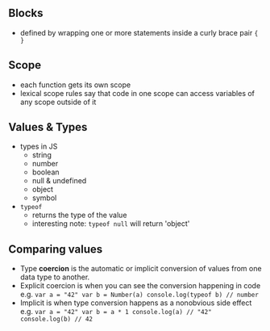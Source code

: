## Blocks

- defined by wrapping one or more statements inside a curly brace pair `{ }`

## Scope

- each function gets its own scope
- lexical scope rules say that code in one scope can access variables of any scope outside of it

## Values & Types

- types in JS
  - string
  - number
  - boolean
  - null & undefined
  - object
  - symbol
- `typeof`
  - returns the type of the value
  - interesting note: `typeof null` will return 'object'

## Comparing values

- Type <strong>coercion</strong> is the automatic or implicit conversion of values from one data type to another.
- Explicit coercion is when you can see the conversion happening in code
  e.g.
  ` var a = "42" var b = Number(a) console.log(typeof b) // number `
- Implicit is when type conversion happens as a nonobvious side effect
  e.g.
  ` var a = "42" var b = a * 1 console.log(a) // "42" console.log(b) // 42 `
